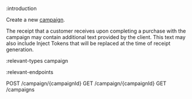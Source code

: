 :introduction

Create a new [campaign](/types/campaign/).

The receipt that a customer receives upon completing a purchase with the
campaign may contain additional text provided by the client. This text may also
include Inject Tokens that will be replaced at the time of receipt generation.

:relevant-types campaign

:relevant-endpoints

POST /campaign/{campaignId}
GET /campaign/{campaignId}
GET /campaigns
